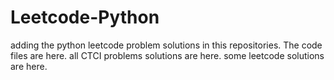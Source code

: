 # Leetcode-Python
adding the python leetcode problem solutions in this repositories. 
The code files are here.
all CTCI problems solutions are here.
some leetcode solutions are here.























